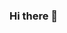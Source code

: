 ### Hi there 👋

<!--
**URUKAcademy/URUKAcademy**▪️مجموعة متخصصة لتوفير البرامج و الاشتراك في المواقع العالمية 

▪️هدف المجموعة رفع المستوى العلمي للطلبة في مختلف الاختصاصات في الجامعات العراقية، من خلال استخدام التكنولوجيا الحديثة في التعليم التى توفر فيديوات تعليمية وكتب إلكترونية وصوتية في محتلف الاختصاصات.

▪️توفر إمكانية الإشتراك في المواقع العالمية و المهمة في كل اختصاص و بأسعار مناسبة من اجل تعليم اسهل واكثر سلاسة.

▫️للطلب و الإستفسار يمكنكم التواصل معنا عبر المواقع التالية: 

▪️ Whatsapp, Telegram:
(00964)7840007949 
 
▪️Email:
uruk.academy@yahoo.com

▪️Telegram ID:
@uruk_academy

▫️ لمزيد من المعلومات يمكنكم مشاهدة صفحاتنا من خلال الروابط التالية:

▪️Telegram channel:
https://t.me/uruk_academy

▪️Facebook: 
https://www.facebook.com/URUK-Academy-108819648394909/?ref=pages_you_manage

▪️Instagram:
https://instagram.com/uruk.academy?utm_medium=copy_link
